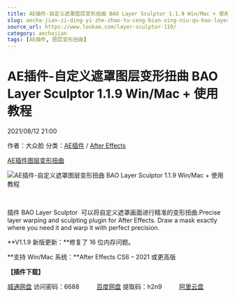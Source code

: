 ```yaml
---
title: AE插件-自定义遮罩图层变形扭曲 BAO Layer Sculptor 1.1.9 Win/Mac + 使用教程
slug: aecha-jian-zi-ding-yi-zhe-zhao-tu-ceng-bian-xing-niu-qu-bao-layer-sculptor-1-1-9-win-mac-shi-yong-jiao-cheng
source_url: https://www.lookae.com/layer-sculptor-119/
category: aechajian
tags: [AE插件, 图层变形扭曲]
---
```

# AE插件-自定义遮罩图层变形扭曲 BAO Layer Sculptor 1.1.9 Win/Mac + 使用教程

2021/08/12 21:00

作者：大众脸
分类：[AE插件](https://www.lookae.com/after-effects/aechajian/) / [After Effects](https://www.lookae.com/after-effects/)

[AE插件](https://www.lookae.com/tag/ae%e6%8f%92%e4%bb%b6/)[图层变形扭曲](https://www.lookae.com/tag/%e5%9b%be%e5%b1%82%e5%8f%98%e5%bd%a2%e6%89%ad%e6%9b%b2/)

![AE插件-自定义遮罩图层变形扭曲 BAO Layer Sculptor 1.1.9 Win/Mac + 使用教程](https://www.lookae.com/wp-content/uploads/2018/11/BAO-Layer-Sculptor.jpg "AE插件-自定义遮罩图层变形扭曲 BAO Layer Sculptor 1.1.9 Win/Mac + 使用教程-LookAE.com")

﻿

插件 BAO Layer Sculptor  可以将自定义遮罩画面进行精准的变形扭曲.Precise layer warping and sculpting plugin for After Effects. Draw a mask exactly where you need it and warp it with perfect precision.

**V1.1.9 新版更新：**修复了 16 位内存问题。

**支持 Win/Mac 系统：**After Effects CS6 – 2021 或更高版

**【插件下载】**

[城通网盘](https://url62.ctfile.com/f/680462-506070238-bcc614) 访问密码：6688          [百度网盘](https://pan.baidu.com/s/1I9b3DFf2vFvpckOfzOT3Cg) 提取码：h2n9          [阿里云盘](https://www.aliyundrive.com/s/qyG7mujV5wE)
